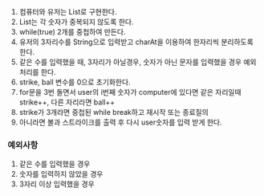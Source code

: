 1. 컴퓨터와 유저는 List<Integer>로 구현한다.
2. List는 각 숫자가 중복되지 않도록 한다.
3. while(true) 2개를 중첩하여 만든다.
4. 유저의 3자리수를 String으로 입력받고 charAt을 이용하여 한자리씩 분리하도록 한다.
5. 같은 수를 입력했을 때, 3자리가 아닐경우, 숫자가 아닌 문자를 입력했을 경우 예외처리를 한다.
6. strike, ball 변수를 0으로 초기화한다.
7. for문을 3번 돌면서 user의 i번째 숫자가 computer에 있다면 같은 자리일때 strike++, 다른 자리라면 ball++
8. strike가 3개라면 중첩된 while break하고 재시작 또는 종료질의
9. 아니라면 볼과 스트라이크를 출력 후 다시 user숫자를 입력 받게 한다.

### 예외사항

1. 같은 수를 입력했을 경우
2. 숫자를 입력하지 않았을 경우
3. 3자리 이상 입력했을 경우